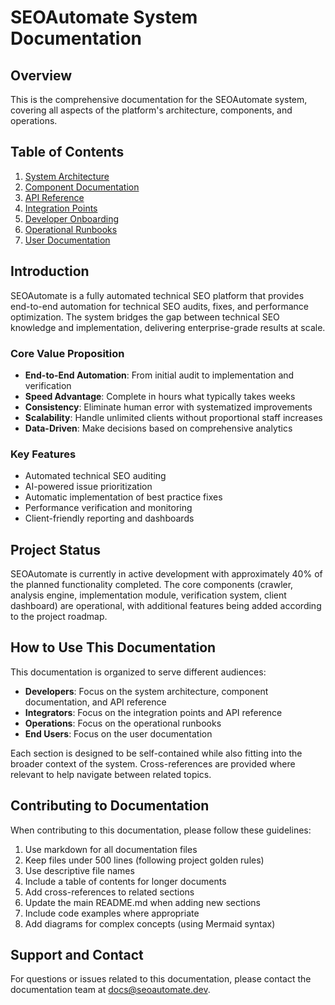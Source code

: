 # SEOAutomate System Documentation

## Overview

This is the comprehensive documentation for the SEOAutomate system, covering all aspects of the platform's architecture, components, and operations.

## Table of Contents

1. [System Architecture](./architecture.md)
2. [Component Documentation](./components/README.md)
3. [API Reference](./api/README.md)
4. [Integration Points](./integration-points.md)
5. [Developer Onboarding](./developer-onboarding.md)
6. [Operational Runbooks](./operations/README.md)
7. [User Documentation](./user/README.md)

## Introduction

SEOAutomate is a fully automated technical SEO platform that provides end-to-end automation for technical SEO audits, fixes, and performance optimization. The system bridges the gap between technical SEO knowledge and implementation, delivering enterprise-grade results at scale.

### Core Value Proposition

- **End-to-End Automation**: From initial audit to implementation and verification
- **Speed Advantage**: Complete in hours what typically takes weeks
- **Consistency**: Eliminate human error with systematized improvements
- **Scalability**: Handle unlimited clients without proportional staff increases
- **Data-Driven**: Make decisions based on comprehensive analytics

### Key Features

- Automated technical SEO auditing
- AI-powered issue prioritization
- Automatic implementation of best practice fixes
- Performance verification and monitoring
- Client-friendly reporting and dashboards

## Project Status

SEOAutomate is currently in active development with approximately 40% of the planned functionality completed. The core components (crawler, analysis engine, implementation module, verification system, client dashboard) are operational, with additional features being added according to the project roadmap.

## How to Use This Documentation

This documentation is organized to serve different audiences:

- **Developers**: Focus on the system architecture, component documentation, and API reference
- **Integrators**: Focus on the integration points and API reference
- **Operations**: Focus on the operational runbooks
- **End Users**: Focus on the user documentation

Each section is designed to be self-contained while also fitting into the broader context of the system. Cross-references are provided where relevant to help navigate between related topics.

## Contributing to Documentation

When contributing to this documentation, please follow these guidelines:

1. Use markdown for all documentation files
2. Keep files under 500 lines (following project golden rules)
3. Use descriptive file names
4. Include a table of contents for longer documents
5. Add cross-references to related sections
6. Update the main README.md when adding new sections
7. Include code examples where appropriate
8. Add diagrams for complex concepts (using Mermaid syntax)

## Support and Contact

For questions or issues related to this documentation, please contact the documentation team at docs@seoautomate.dev.

